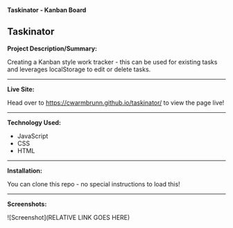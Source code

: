 **Taskinator - Kanban Board**

## Taskinator

**Project Description/Summary:**

Creating a Kanban style work tracker - this can be used for existing tasks and leverages localStorage to edit or delete tasks.

---

**Live Site:**

Head over to https://cwarmbrunn.github.io/taskinator/ to view the page live!

---

**Technology Used:**

- JavaScript
- CSS
- HTML

---

**Installation:**

You can clone this repo - no special instructions to load this!

---

**Screenshots:**

![Screenshot](RELATIVE LINK GOES HERE)
